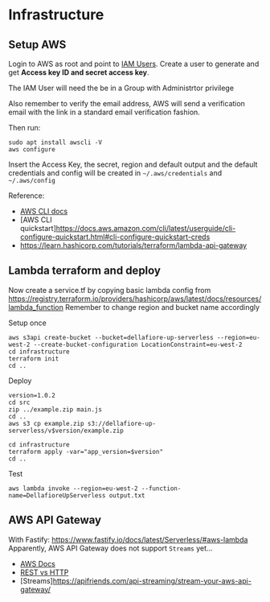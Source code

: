 # Infrastructure

## Setup AWS

Login to AWS as root and point to [IAM Users](https://console.aws.amazon.com/iam/home#/users). 
Create a user to generate and get **Access key ID and secret access key**.

The IAM User will need the be in a Group with Administrtor privilege 

Also remember to verify the email address, AWS will send a verification email with the link in a standard email verification fashion.

Then run:

```shell
sudo apt install awscli -V
aws configure
```

Insert the Access Key, the secret, region and default output and the default credentials and config will be created in `~/.aws/credentials` and `~/.aws/config`

Reference:
  * [AWS CLI docs](https://docs.aws.amazon.com/cli/latest/userguide/cli-configure-files.html)
  * [AWS CLI quickstart]https://docs.aws.amazon.com/cli/latest/userguide/cli-configure-quickstart.html#cli-configure-quickstart-creds
  * https://learn.hashicorp.com/tutorials/terraform/lambda-api-gateway

## Lambda terraform and deploy

Now create a service.tf by copying basic lambda config from https://registry.terraform.io/providers/hashicorp/aws/latest/docs/resources/lambda_function
Remember to change region and bucket name accordingly

Setup once

```shell
aws s3api create-bucket --bucket=dellafiore-up-serverless --region=eu-west-2 --create-bucket-configuration LocationConstraint=eu-west-2
cd infrastructure
terraform init
cd ..
```

Deploy


```shell
version=1.0.2
cd src
zip ../example.zip main.js
cd ..
aws s3 cp example.zip s3://dellafiore-up-serverless/v$version/example.zip

cd infrastructure
terraform apply -var="app_version=$version"
cd ..
```

Test

```shell
aws lambda invoke --region=eu-west-2 --function-name=DellafioreUpServerless output.txt
```

## AWS API Gateway 
 
With Fastify: https://www.fastify.io/docs/latest/Serverless/#aws-lambda
Apparently, AWS API Gateway does not support `Streams` yet...

  * [AWS Docs](https://registry.terraform.io/providers/hashicorp/aws/latest/docs/resources/apigatewayv2_api)
  * [REST vs HTTP](https://www.learnaws.org/2020/09/12/rest-api-vs-http-api/)
  * [Streams]https://apifriends.com/api-streaming/stream-your-aws-api-gateway/
